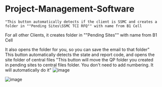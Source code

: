 # Project-Management-Software
	"This button automatically detects if the client is SSMC and creates a folder in ""Pending Sites\SSMC TCI RFQ"" with name from B1 Cell
For all other Clients, it creates folder in ""Pending Sites"" with name from B1 Cell

It also opens the folder for you, so you can save the email to that folder"
	This button automatically detects the state and report code, and opens the site folder of central files
	"This button will move the QP folder you created in pending sites to central files folder.
You don't need to add numbering. It will automatically do it"
![image](https://github.com/hassanharis/Project-Management-Software/assets/45975234/f3756440-93be-4460-b75a-abf9abc186fa)

![image](https://github.com/hassanharis/Project-Management-Software/assets/45975234/ddfbdff7-404c-48d9-a3de-b5a6d41ed21f)
